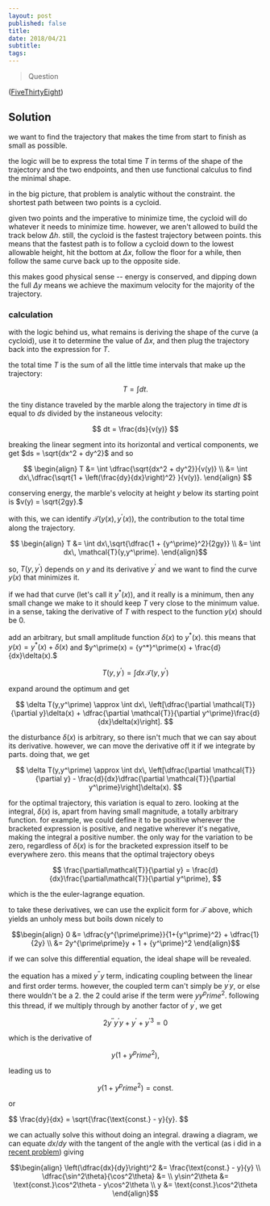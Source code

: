 ```yaml
---
layout: post
published: false
title: 
date: 2018/04/21
subtitle:
tags:
---
```


>Question

<!--more-->

([FiveThirtyEight](URL))

## Solution

we want to find the trajectory that makes the time from start to finish as small as possible.

the logic will be to express the total time $T$ in terms of the shape of the trajectory and the two endpoints, and then use functional calculus to find the minimal shape.

in the big picture, that problem is analytic without the constraint. the shortest path between two points is a cycloid.

given two points and the imperative to minimize time, the cycloid will do whatever it needs to minimize time. however, we aren't allowed to build the track below $\Delta h.$ still, the cycloid is the fastest trajectory between points. this means that the fastest path is to follow a cycloid down to the lowest allowable height, hit the bottom at $\Delta x,$ follow the floor for a while, then follow the same curve back up to the opposite side. 

this makes good physical sense -- energy is conserved, and dipping down the full $\Delta y$ means we achieve the maximum velocity for the majority of the trajectory.

### calculation

with the logic behind us, what remains is deriving the shape of the curve (a cycloid), use it to determine the value of $\Delta x,$ and then plug the trajectory back into the expression for $T.$

the total time $T$ is the sum of all the little time intervals that make up the trajectory:

$$ T = \int dt. $$

the tiny distance traveled by the marble along the trajectory in time $dt$ is equal to $ds$ divided by the instaneous velocity:

$$ dt = \frac{ds}{v(y)} $$

breaking the linear segment into its horizontal and vertical components, we get $ds = \sqrt{dx^2 + dy^2}$ and so

$$
  \begin{align}
T &= \int \dfrac{\sqrt{dx^2 + dy^2}}{v(y)} \\
  &= \int dx\,\dfrac{\sqrt{1 + \left(\frac{dy}{dx}\right)^2} }{v(y)}.
  \end{align}
$$

conserving energy, the marble's velocity at height $y$ below its starting point is $v(y) = \sqrt{2gy}.$ 

with this, we can identify $\mathcal{T}(y(x),y^\prime(x)),$ the contribution to the total time along the trajectory.

$$ \begin{align}
T &= \int dx\,\sqrt{\dfrac{1 + {y^\prime}^2}{2gy}} \\
&= \int dx\, \mathcal{T}(y,y^\prime). 
\end{align}$$

so, $T(y,y^\prime)$ depends on $y$ and its derivative $y^\prime$ and we want to find the curve $y(x)$ that minimizes it. 

if we had that curve (let's call it $y^*(x)$), and it really is a minimum, then any small change we make to it should keep $T$ very close to the minimum value. in a sense, taking the derivative of $T$ with respect to the function $y(x)$ should be $0.$

add an arbitrary, but small amplitude function $\delta(x)$ to $y^*(x).$ this means that $y(x) = y^*(x) + \delta(x)$ and $y^\prime(x) = {y^*}^\prime(x) + \frac{d}{dx}\delta(x).$

$$ T(y,y^\prime) = \int dx\, \mathcal{T}(y,y^\prime) $$

expand around the optimum and get

$$
  \delta T(y,y^\prime) \approx \int dx\, \left[\dfrac{\partial \mathcal{T}}{\partial y}\delta(x) + \dfrac{\partial \mathcal{T}}{\partial y^\prime}\frac{d}{dx}\delta(x)\right].
$$

the disturbance $\delta(x)$ is arbitrary, so there isn't much that we can say about its derivative. however, we can move the derivative off it if we integrate by parts. doing that, we get 

$$
  \delta T(y,y^\prime) \approx \int dx\, \left[\dfrac{\partial \mathcal{T}}{\partial y} - \frac{d}{dx}\dfrac{\partial \mathcal{T}}{\partial y^\prime}\right]\delta(x).
$$

for the optimal trajectory, this variation is equal to zero. looking at the integral, $\delta(x)$ is, apart from having small magnitude, a totally arbitrary function. for example, we could define it to be positive wherever the bracketed expression is positive, and negative wherever it's negative, making the integral a positive number. the only way for the variation to be zero, regardless of $\delta(x)$ is for the bracketed expression itself to be everywhere zero. this means that the optimal trajectory obeys 

$$ \frac{\partial\mathcal{T}}{\partial y} = \frac{d}{dx}\frac{\partial\mathcal{T}}{\partial y^\prime}, $$

which is the the euler-lagrange equation. 

to take these derivatives, we can use the explicit form for $\mathcal{T}$ above, which yields an unholy mess but boils down nicely to

$$\begin{align}
  0 &= \dfrac{y^{\prime\prime}}{1+{y^\prime}^2} + \dfrac{1}{2y} \\
  &= 2y^{\prime\prime}y + 1 + {y^\prime}^2
\end{align}$$

if we can solve this differential equation, the ideal shape will be revealed. 

the equation has a mixed $y^{\prime\prime}y$ term, indicating coupling between the linear and first order terms. however, the coupled term can't simply be $y^\prime y$, or else there wouldn't be a $2.$ the $2$ could arise if the term were $y{y^prime}^2.$ following this thread, if we multiply through by another factor of $y^\prime,$ we get

$$ 2y^{\prime\prime}y^\prime y + y^\prime + {y^\prime}^3 = 0$$

which is the derivative of 

$$ y\left(1+{y^prime}^2\right) ,$$

leading us to 

$$ y\left(1+{y^prime}^2\right) = \text{const.}$$

or

$$ \frac{dy}{dx} = \sqrt{\frac{\text{const.} - y}{y}. $$

we can actually solve this without doing an integral. drawing a diagram, we can equate $dx/dy$ with the tangent of the angle with the vertical (as i did in a [recent problem](https://joshmaxsilverman.github.io/2023-02-11-improbable-sky/)) giving

$$\begin{align}
\left(\dfrac{dx}{dy}\right)^2 &= \frac{\text{const.} - y}{y} \\
\dfrac{\sin^2\theta}{\cos^2\theta} &= \\
y\sin^2\theta &= \text{const.}\cos^2\theta - y\cos^2\theta \\
y &= \text{const.}\cos^2\theta
\end{align}$$



<!-- https://github.com/joshmaxsilverman/joshmaxsilverman.github.io/blob/master/_posts/2023-02-11-improbable-sky.md -->



<br>
